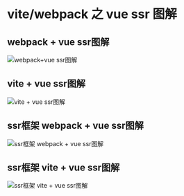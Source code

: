 # vite/webpack 之 vue ssr 图解
## webpack + vue ssr图解
![webpack+vue ssr图解](https://pic2.zhimg.com/80/v2-f9096d845ae3598428c762d82231b9ad_1440w.jpg)
## vite + vue ssr图解
![vite + vue ssr图解](https://pic1.zhimg.com/80/v2-ad285a05e5623ab2fb8665a3598ee798_1440w.jpg)
## ssr框架 webpack + vue ssr图解
![ssr框架 webpack + vue ssr图解](https://pic3.zhimg.com/80/v2-a1b32f763a8373a3b6e310293d0fa442_1440w.jpg)
## ssr框架 vite + vue ssr图解
![ssr框架 vite + vue ssr图解](https://pic3.zhimg.com/80/v2-11b13c468041c4b6dcae354e8f3b1ad2_1440w.jpg)